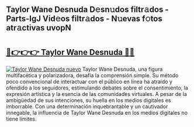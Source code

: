 ## Taylor Wane Desnuda D𝚎sn𝚞dos filtr𝚊dos - Parts-IgJ Vid𝚎os filtr𝚊dos - N𝚞evas f𝚘tos atr𝚊ctivas uvopN

# <h2><a href="http://mbbzz26.tromn.icu/?c=Taylor+Wane+Desnuda">🔗👉👉👉 Taylor Wane Desnuda 🔗🔗</a></h2>

[![Taylor Wane Desnuda nuevo](https://i.imgur.com/pEAQMta.gif)](http://mbbzz26.tromn.icu/?c=Taylor+Wane+Desnuda)
Taylor Wane Desnuda, una figura multifacética y polarizadora, desafía la comprensión simple. Su método poco convencional de interactuar con el público en línea ha atraído y ofendido a los seguidores, estimulando debates sobre el consentimiento, la expresión artística y la esencia de las comunidades virtuales. A pesar de la ambigüedad de sus intenciones, su huella en los medios digitales es imborrable. Con una determinación inquebrantable y un cautivador innegable, la influencia de Taylor Wane Desnuda en los medios digitales no tiene límites.

